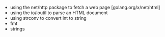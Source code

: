 * using the net/http package to fetch a web page [golang.org/x/net/html]
* using the io/ioutil to parse an HTML document
* using strconv to convert int to string
* fmt
* strings
